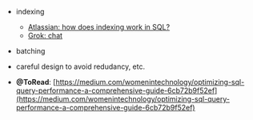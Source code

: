 - indexing
  - [Atlassian: how does indexing work in SQL?](https://www.atlassian.com/data/databases/how-does-indexing-work)
  - [Grok: chat](https://x.com/i/grok/share/Gi0JiJWAukcClBqfADvY8bmsv)
- batching
- careful design to avoid redudancy, etc.

- **@ToRead**: [https://medium.com/womenintechnology/optimizing-sql-query-performance-a-comprehensive-guide-6cb72b9f52ef](https://medium.com/womenintechnology/optimizing-sql-query-performance-a-comprehensive-guide-6cb72b9f52ef)

